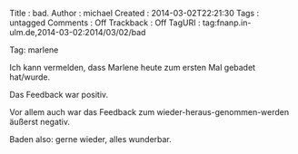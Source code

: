 Title     : bad.
Author    : michael
Created   : 2014-03-02T22:21:30
Tags      : untagged
Comments  : Off
Trackback : Off
TagURI    : tag:fnanp.in-ulm.de,2014-03-02:2014/03/02/bad

Tag: marlene

Ich kann vermelden, dass Marlene heute zum ersten Mal gebadet hat/wurde.

Das Feedback war positiv.

Vor allem auch war das Feedback zum wieder-heraus-genommen-werden äußerst
negativ.

Baden also: gerne wieder, alles wunderbar.
